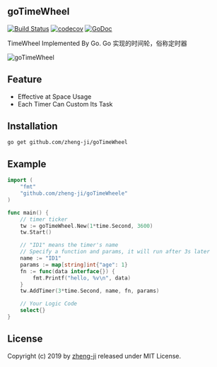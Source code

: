 ## goTimeWheel

[![Build Status](https://travis-ci.org/zheng-ji/goTimeWheel.svg)](https://travis-ci.org/zheng-ji/goTimeWheel)
[![codecov](https://codecov.io/gh/zheng-ji/goTimeWheel/branch/master/graph/badge.svg)](https://codecov.io/gh/zheng-ji/goTimeWheel)
[![GoDoc](https://godoc.org/github.com/zheng-ji/goTimeWheele?status.svg)](https://godoc.org/github.com/zheng-ji/goTimeWheel)

TimeWheel Implemented By Go.
Go 实现的时间轮，俗称定时器

![goTimeWheel](https://github.com/zheng-ji/goTimeWheel/blob/master/goTimeWheel.png)

Feature
--------

* Effective at Space Usage
* Each Timer Can Custom Its Task


Installation
-------------

```
go get github.com/zheng-ji/goTimeWheel
```

Example
-------

```go
import (
    "fmt"
    "github.com/zheng-ji/goTimeWheele"
)

func main() {
    // timer ticker
    tw := goTimeWheel.New(1*time.Second, 3600)
    tw.Start()

    // "ID1" means the timer's name
    // Specify a function and params, it will run after 3s later
    name := "ID1"
    params := map[string]int{"age": 1}
    fn := func(data interface{}) {
        fmt.Printf("hello, %v\n", data)
    }
    tw.AddTimer(3*time.Second, name, fn, params)

    // Your Logic Code
    select{}
}
```

License
-------

Copyright (c) 2019 by [zheng-ji](http://zheng-ji.info) released under MIT License.

